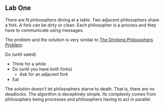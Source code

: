 ## Lab One

There are N philosophers dining at a table. Two adjacent philosophers share a fork. A fork can be dirty or clean.
Each philosopher is a process and they have to communicate using messages.

The problem and the solution is very similar to [The Drinking Philosophers Problem](https://dl.acm.org/citation.cfm?id=1804&dl=ACM&coll=DL).

Do (until sated)
*  Think for a while
*  Do (until you have both forks)
    * Ask for an adjacent fork
*  Eat
  
The solution doesn't let philosophers starve to death. That is, there are no deadlocks. The algorithm is
deceptively simple. Its complexity comes from philosophers being processes and philosophers having to act
in parallel.
  
